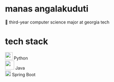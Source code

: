 # manas angalakuduti
:bee: third-year computer science major at georgia tech

# tech stack
<!-- <img src="" width=30 height=30 />  <br/> -->

<img src="https://img.icons8.com/color/48/000000/python.png" width=25 height=25 /> Python <br/>
<img src="https://1000logos.net/wp-content/uploads/2020/09/Java-Emblem-500x313.jpg" width=30 height=30 /> Java <br/>
<img src="https://dz2cdn1.dzone.com/storage/temp/12434118-spring-boot-logo.png" width=19 height=19 /> Spring Boot <br/>

<!--
**manasangalakuduti/manasangalakuduti** is a ✨ _special_ ✨ repository because its `README.md` (this file) appears on your GitHub profile.

Here are some ideas to get you started:

- 🔭 I’m currently working on ...
- 🌱 I’m currently learning ...
- 👯 I’m looking to collaborate on ...
- 🤔 I’m looking for help with ...
- 💬 Ask me about ...
- 📫 How to reach me: ...
- 😄 Pronouns: ...
- ⚡ Fun fact: ...
-->
